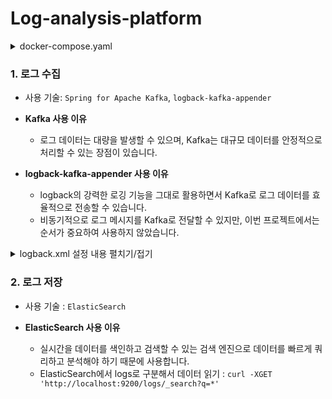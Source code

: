 # Log-analysis-platform

<details>
<summary>docker-compose.yaml</summary>
  
```yaml
version: '3'
services:
  zookeeper:
    image: zookeeper:3.6.3
    ports:
      - "2181:2181"
    environment:
        ZOOKEEPER_CLIENT_PORT: 2181
  kafka:
    image: wurstmeister/kafka:2.13-2.7.0
    ports:
      - "9092:9092"
    environment:
      KAFKA_ZOOKEEPER_CONNECT: zookeeper:2181
      KAFKA_ADVERTISED_LISTENERS: PLAINTEXT://localhost:9092,PLAINTEXT_HOST://kafka:9093
      KAFKA_LISTENER_SECURITY_PROTOCOL_MAP: PLAINTEXT:PLAINTEXT,PLAINTEXT_HOST:PLAINTEXT
      KAFKA_INTER_BROKER_LISTENER_NAME: PLAINTEXT
      KAFKA_OFFSETS_TOPIC_REPLICATION_FACTOR: 1
      KAFKA_LISTENERS: PLAINTEXT://0.0.0.0:9092,PLAINTEXT_HOST://0.0.0.0:9093
    volumes:
      - /var/run/docker.sock:/var/run/docker.sock

  mysql:
    image: mysql:latest
    ports:
      - "3306:3306"
    environment:
      MYSQL_ROOT_PASSWORD: rootpwd
      MYSQL_DATABASE: maindata
      MYSQL_USER: user
      MYSQL_PASSWORD: pwd
    volumes:
      - mysql-data:/var/lib/mysql

  elasticsearch:
    image: docker.elastic.co/elasticsearch/elasticsearch:7.17.0
    container_name: elasticsearch
    environment:
      - discovery.type=single-node
      - cluster.name=docker-cluster
      - bootstrap.memory_lock=true
      - "ES_JAVA_OPTS=-Xms512m -Xmx512m"
    ulimits:
      memlock:
        soft: -1
        hard: -1
    ports:
      - "9200:9200"
      - "9300:9300"
    volumes:
      - esdata:/usr/share/elasticsearch/data

volumes:
  mysql-data:
  esdata:
```
</details>

### 1. 로그 수집
- 사용 기술: `Spring for Apache Kafka`, `logback-kafka-appender`

- **Kafka 사용 이유**
  - 로그 데이터는 대량을 발생할 수 있으며, Kafka는 대규모 데이터를 안정적으로 처리할 수 있는 장점이 있습니다.

- **logback-kafka-appender 사용 이유**
  - logback의 강력한 로깅 기능을 그대로 활용하면서 Kafka로 로그 데이터를 효율적으로 전송할 수 있습니다.
  - 비동기적으로 로그 메시지를 Kafka로 전달할 수 있지만, 이번 프로젝트에서는 순서가 중요하여 사용하지 않았습니다.

<details>
<summary>logback.xml 설정 내용 펼치기/접기</summary>

```xml
<?xml version="1.0" encoding="UTF-8"?>
<configuration>
    <appender name="TERMINAL" class="ch.qos.logback.core.ConsoleAppender">
        <layout class="ch.qos.logback.classic.PatternLayout">
            <Pattern>%d{yyyy-MM-dd HH:mm:ss.SSS} [%thread] %-5level %logger{36} - %msg%n</Pattern>
        </layout>
    </appender>

    <appender name="kafkaAppender" class="com.github.danielwegener.logback.kafka.KafkaAppender">
        <encoder class="com.github.danielwegener.logback.kafka.encoding.LayoutKafkaMessageEncoder">
            <layout class="ch.qos.logback.classic.PatternLayout">
                <Pattern>%d{yyyy-MM-dd HH:mm:ss.SSS} [%thread] %-5level %logger{36} - %M - %msg%n</Pattern>
            </layout>
        </encoder>
        <topic>test-logs</topic>
        <producerConfig>bootstrap.servers=localhost:9092</producerConfig>
    </appender>

    <logger name="org.apache.kafka" level="ERROR"/>
    <logger name="com.example.kafkadashboard" level="DEBUG">
        <appender-ref ref="kafkaAppender"/>
    </logger>

    <root level="DEBUG">
        <appender-ref ref="TERMINAL"/>
    </root>

    <root level="INFO">
        <appender-ref ref="kafkaAppender" />
    </root>

</configuration>
```
</details>

### 2. 로그 저장
- 사용 기술 : `ElasticSearch`

- **ElasticSearch 사용 이유**
  - 실시간을 데이터를 색인하고 검색할 수 있는 검색 엔진으로 데이터를 빠르게 쿼리하고 분석해야 하기 때문에 사용합니다.
  - ElasticSearch에서 logs로 구분해서 데이터 읽기 : `curl -XGET 'http://localhost:9200/logs/_search?q=*'`

